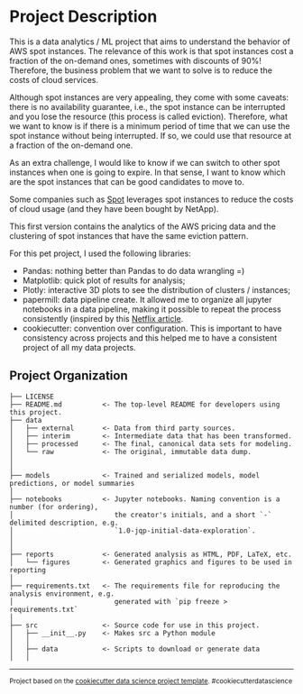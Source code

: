 Project Description
==============================

This is a data analytics / ML project that aims to understand the behavior of AWS spot instances. The relevance of this work is that spot instances cost a fraction of the on-demand ones, sometimes with discounts of 90%! Therefore, the business problem that we want to solve is to reduce the costs of cloud services.

Although spot instances are very appealing, they come with some caveats: there is no availability guarantee, i.e., the spot instance can be interrupted and you lose the resource (this process is called eviction). Therefore, what we want to know is if there is a minimum period of time that we can use the spot instance without being interrupted. If so, we could use that resource at a fraction of the on-demand one.

As an extra challenge, I would like to know if we can switch to other spot instances when one is going to expire. In that sense, I want to know which are the spot instances that can be good candidates to move to.

Some companies such as [Spot](https://spot.io) leverages spot instances to reduce the costs of cloud usage (and they have been bought by NetApp).

This first version contains the analytics of the AWS pricing data and the clustering of spot instances that have the same eviction pattern.

For this pet project, I used the following libraries:
- Pandas: nothing better than Pandas to do data wrangling =)
- Matplotlib: quick plot of results for analysis;
- Plotly: interactive 3D plots to see the distribution of clusters / instances;
- papermill: data pipeline create. It allowed me to organize all jupyter notebooks in a data pipeline, making it possible to repeat the process consistently (inspired by this [Netflix article](https://netflixtechblog.com/notebook-innovation-591ee3221233).
- cookiecutter: convention over configuration. This is important to have consistency across projects and this helped me to have a consistent project of all my data projects.

Project Organization
------------

    ├── LICENSE
    ├── README.md          <- The top-level README for developers using this project.
    ├── data
    │   ├── external       <- Data from third party sources.
    │   ├── interim        <- Intermediate data that has been transformed.
    │   ├── processed      <- The final, canonical data sets for modeling.
    │   └── raw            <- The original, immutable data dump.
    │
    │
    ├── models             <- Trained and serialized models, model predictions, or model summaries
    │
    ├── notebooks          <- Jupyter notebooks. Naming convention is a number (for ordering),
    │                         the creator's initials, and a short `-` delimited description, e.g.
    │                         `1.0-jqp-initial-data-exploration`.
    │
    │
    ├── reports            <- Generated analysis as HTML, PDF, LaTeX, etc.
    │   └── figures        <- Generated graphics and figures to be used in reporting
    │
    ├── requirements.txt   <- The requirements file for reproducing the analysis environment, e.g.
    │                         generated with `pip freeze > requirements.txt`
    │
    ├── src                <- Source code for use in this project.
    │   ├── __init__.py    <- Makes src a Python module
    │   │
    │   ├── data           <- Scripts to download or generate data
    │   │   
--------

<p><small>Project based on the <a target="_blank" href="https://drivendata.github.io/cookiecutter-data-science/">cookiecutter data science project template</a>. #cookiecutterdatascience</small></p>

